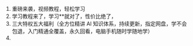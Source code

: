 1. 重磅来袭，视频教程，轻松学习 
2. 学习教程来了，学习**就对了，性价比绝了，
3. 三大特权五大福利（全方位精讲 AI 知识体系，持续更新，指定网盘，学不会包退，入门精通全覆盖，永久回看，电脑手机随时学随地学）
4. 

